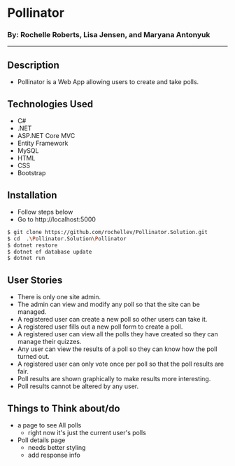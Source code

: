 # Pollinator
### By: Rochelle Roberts, Lisa Jensen, and Maryana Antonyuk
----

## Description
* Pollinator is a Web App allowing users to create and take polls.

## Technologies Used
* C#
* .NET
* ASP.NET Core MVC
* Entity Framework
* MySQL
* HTML
* CSS
* Bootstrap

## Installation
* Follow steps below
* Go to http://localhost:5000

```sh
$ git clone https://github.com/rochellev/Pollinator.Solution.git
$ cd  .\Pollinator.Solution\Pollinator
$ dotnet restore
$ dotnet ef database update
$ dotnet run
```

## User Stories
* There is only one site admin.
* The admin can view and modify any poll so that the site can be managed.
* A registered user can create a new poll so other users can take it.
* A registered user fills out a new poll form to create a poll.
* A registered user can view all the polls they have created so they can manage their quizzes.
* Any user can view the results of a poll so they can know how the poll turned out.
* A registered user can only vote once per poll so that the poll results are fair.
* Poll results are shown graphically to make results more interesting.
* Poll results cannot be altered by any user.


## Things to Think about/do
* a page to see All polls
    * right now it's just the current user's polls
* Poll details page
    * needs better styling
    * add response info
